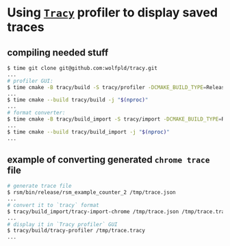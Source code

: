 # Using [`Tracy`](https://github.com/wolfpld/tracy) profiler to display saved traces

## compiling needed stuff

```bash
$ time git clone git@github.com:wolfpld/tracy.git
...
# profiler GUI:
$ time cmake -B tracy/build -S tracy/profiler -DCMAKE_BUILD_TYPE=Release -DLEGACY=ON
...
$ time cmake --build tracy/build -j "$(nproc)"
...
# format converter:
$ time cmake -B tracy/build_import -S tracy/import -DCMAKE_BUILD_TYPE=Release
...
$ time cmake --build tracy/build_import -j "$(nproc)"
...
```

## example of converting generated `chrome trace` file

```bash
# generate trace file
$ rsm/bin/release/rsm_example_counter_2 /tmp/trace.json
...
# convert it to `tracy` format
$ tracy/build_import/tracy-import-chrome /tmp/trace.json /tmp/trace.tracy
...
# display it in `Tracy profiler` GUI
$ tracy/build/tracy-profiler /tmp/trace.tracy
...
```
